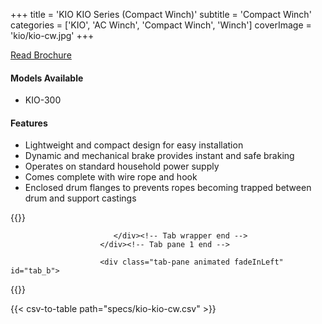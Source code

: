 +++
title = 'KIO KIO Series (Compact Winch)'
subtitle = 'Compact Winch'
categories = ['KIO', 'AC Winch', 'Compact Winch', 'Winch']
coverImage = 'kio/kio-cw.jpg'
+++

[Read Brochure](http://www.kiowinch.com.tw/download/download2.html)

#### Models Available

* KIO-300

#### Features

* Lightweight and compact design for easy installation
* Dynamic and mechanical brake provides instant and safe braking
* Operates on standard household power supply
* Comes complete with wire rope and hook
* Enclosed drum flanges to prevents ropes becoming trapped between drum and
  support castings

{{<renderer>}}

</div>
                              </div><!-- Service 1 end -->

                           </div><!-- Tab wrapper end -->
                        </div><!-- Tab pane 1 end -->

                        <div class="tab-pane animated fadeInLeft" id="tab_b">
{{</renderer>}}

{{< csv-to-table path="specs/kio-kio-cw.csv" >}}
